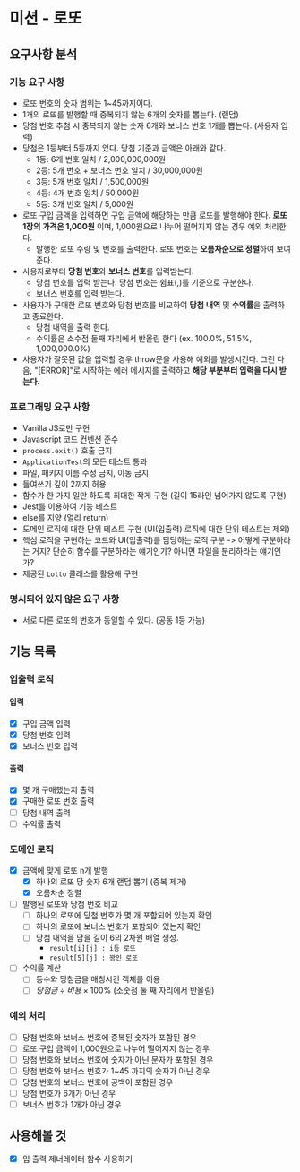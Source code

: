 # 미션 - 로또

## 요구사항 분석

### 기능 요구 사항

-   로또 번호의 숫자 범위는 1~45까지이다.
-   1개의 로또를 발행할 때 중복되지 않는 6개의 숫자를 뽑는다. (랜덤)
-   당첨 번호 추첨 시 중복되지 않는 숫자 6개와 보너스 번호 1개를 뽑는다. (사용자 입력)
-   당첨은 1등부터 5등까지 있다. 당첨 기준과 금액은 아래와 같다.
    -   1등: 6개 번호 일치 / 2,000,000,000원
    -   2등: 5개 번호 + 보너스 번호 일치 / 30,000,000원
    -   3등: 5개 번호 일치 / 1,500,000원
    -   4등: 4개 번호 일치 / 50,000원
    -   5등: 3개 번호 일치 / 5,000원
-   로또 구입 금액을 입력하면 구입 금액에 해당하는 만큼 로또를 발행해야 한다. **로또 1장의 가격은 1,000원** 이며, 1,000원으로 나누어 떨어지지 않는 경우 예외 처리한다.
    -   발행한 로또 수량 및 번호를 출력한다. 로또 번호는 **오름차순으로 정렬**하여 보여준다.
-   사용자로부터 **당첨 번호**와 **보너스 번호**를 입력받는다.
    -   당첨 번호를 입력 받는다. 당첨 번호는 쉼표(,)를 기준으로 구분한다.
    -   보너스 번호를 입력 받는다.
-   사용자가 구매한 로또 번호와 당첨 번호를 비교하여 **당첨 내역** 및 **수익률**을 출력하고 종료한다.
    -   당첨 내역을 출력 한다.
    -   수익률은 소수점 둘째 자리에서 반올림 한다 (ex. 100.0%, 51.5%, 1,000,000.0%)
-   사용자가 잘못된 값을 입력할 경우 throw문을 사용해 예외를 발생시킨다. 그런 다음, "[ERROR]"로 시작하는 에러 메시지를 출력하고 **해당 부분부터 입력을 다시 받는다.**

### 프로그래밍 요구 사항

-   Vanilla JS로만 구현
-   Javascript 코드 컨벤션 준수
-   `process.exit()` 호출 금지
-   `ApplicationTest`의 모든 테스트 통과
-   파일, 패키지 이름 수정 금지, 이동 금지
-   들여쓰기 깊이 2까지 허용
-   함수가 한 가지 일만 하도록 최대한 작게 구현 (길이 15라인 넘어가지 않도록 구현)
-   Jest를 이용하여 기능 테스트
-   else를 지양 (얼리 return)
-   도메인 로직에 대한 단위 테스트 구현 (UI(입출력) 로직에 대한 단위 테스트는 제외)
-   핵심 로직을 구현하는 코드와 UI(입출력)를 담당하는 로직 구분
    -> 어떻게 구분하라는 거지? 단순히 함수를 구분하라는 얘기인가? 아니면 파일을 분리하라는 얘기인가?
-   제공된 `Lotto` 클래스를 활용해 구현

### 명시되어 있지 않은 요구 사항

-   서로 다른 로또의 번호가 동일할 수 있다. (공동 1등 가능)

## 기능 목록

### 입출력 로직

#### 입력

-   [x] 구입 금액 입력
-   [x] 당첨 번호 입력
-   [x] 보너스 번호 입력

#### 출력

-   [x] 몇 개 구매했는지 출력
-   [x] 구매한 로또 번호 출력
-   [ ] 당첨 내역 출력
-   [ ] 수익률 출력

### 도메인 로직

-   [x] 금액에 맞게 로또 n개 발행
    -   [x] 하나의 로또 당 숫자 6개 랜덤 뽑기 (중복 제거)
    -   [x] 오름차순 정렬
-   [ ] 발행된 로또와 당첨 번호 비교
    -   [ ] 하나의 로또에 당첨 번호가 몇 개 포함되어 있는지 확인
    -   [ ] 하나의 로또에 보너스 번호가 포함되어 있는지 확인
    -   [ ] 당첨 내역을 담을 길이 6의 2차원 배열 생성.
        -   `result[i][j] : i등 로또`
        -   `result[5][j] : 꽝인 로또`
-   [ ] 수익률 계산
    -   [ ] 등수와 당첨금을 매칭시킨 객체를 이용
    -   [ ] $당첨금 \div 비용 \times 100$% (소숫점 둘 째 자리에서 반올림)

### 예외 처리

-   [ ] 당첨 번호와 보너스 번호에 중복된 숫자가 포함된 경우
-   [ ] 로또 구입 금액이 1,000원으로 나누어 떨어지지 않는 경우
-   [ ] 당첨 번호와 보너스 번호에 숫자가 아닌 문자가 포함된 경우
-   [ ] 당첨 번호와 보너스 번호가 1~45 까지의 숫자가 아닌 경우
-   [ ] 당첨 번호와 보너스 번호에 공백이 포함된 경우
-   [ ] 당첨 번호가 6개가 아닌 경우
-   [ ] 보너스 번호가 1개가 아닌 경우

## 사용해볼 것

-   [x] 입 출력 제너레이터 함수 사용하기
